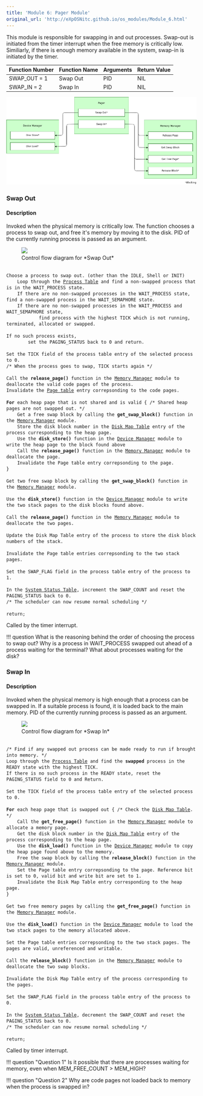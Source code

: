 ```yaml
---
title: 'Module 6: Pager Module'
original_url: 'http://eXpOSNitc.github.io/os_modules/Module_6.html'
---
```


This module is responsible for swapping in and out processes. Swap-out is initiated from the timer interrupt when the free memory is critically low. Similiarly, if there is enough memory available in the system, swap-in is initiated by the timer.

| Function Number | Function Name | Arguments | Return Value |
| --- | --- | --- | --- |
| SWAP\_OUT = 1 | Swap Out | PID | NIL |
| SWAP\_IN = 2 | Swap In | PID | NIL |

![](../assets/img/modules/Pager.png)


### Swap Out

#### Description
Invoked when the physical memory is critically low. The function chooses a process to swap out, and free it's memory by moving it to the disk. PID of the currently running process is passed as an argument.  


<figure>
<img src="../../assets/img/roadmap/swap_out.png">
<figcaption>Control flow diagram for *Swap Out*</figcaption>
</figure>

<pre><code>
Choose a process to swap out. (other than the IDLE, Shell or INIT)
	Loop through the <a href="../../os-design/process-table/">Process Table</a> and find a non-swapped process that is in the WAIT_PROCESS state.
	If there are no non-swapped processes in the WAIT_PROCESS state, find a non-swapped process in the WAIT_SEMAPHORE state.
	If there are no non-swapped processes in the WAIT_PROCESS and WAIT_SEMAPHORE state, 
            find process with the highest TICK which is not running, terminated, allocated or swapped.

If no such process exists, 
        set the PAGING_STATUS back to 0 and return.

Set the TICK field of the process table entry of the selected process to 0.
/* When the process goes to swap, TICK starts again */

Call the <b>release_page()</b> function in the <a href="../../modules/module-02/">Memory Manager</a> module to deallocate the valid code pages of the process.
Invalidate the <a href="../../os-design/process-table/#per_page_table">Page table</a> entry correpsonding to the code pages.

<b>For</b> each heap page that is not shared and is valid {	/* Shared heap pages are not swapped out. */
	Get a free swap block by calling the <b>get_swap_block()</b> function in the <a href="../../modules/module-02/">Memory Manager</a> module.
	Store the disk block number in the <a href="../../os-design/process-table/#disk_map_table">Disk Map Table</a> entry of the process curresponding to the heap page.
	Use the <b>disk_store()</b> function in the <a href="../../modules/module-04/">Device Manager</a> module to write the heap page to the block found above
	Call the <b>release_page()</b> function in the <a href="../../modules/module-02/">Memory Manager</a> module to deallocate the page.
	Invalidate the Page table entry correpsonding to the page.
}

Get two free swap block by calling the <b>get_swap_block()</b> function in the <a href="../../modules/module-02/">Memory Manager</a> module.

Use the <b>disk_store()</b> function in the <a href="../../modules/module-04/">Device Manager</a> module to write the two stack pages to the disk blocks found above.

Call the <b>release_page()</b> function in the <a href="../../modules/module-02/">Memory Manager</a> module to deallocate the two pages.

Update the Disk Map Table entry of the process to store the disk block numbers of the stack.

Invalidate the Page table entries correpsonding to the two stack pages.

Set the SWAP_FLAG field in the process table entry of the process to 1.

In the <a href="../../os-design/mem-ds/#ss_table">System Status Table</a>, increment the SWAP_COUNT and reset the PAGING_STATUS back to 0.	
/* The scheduler can now resume normal scheduling */ 

return;
</code></pre>

Called by the timer interrupt.  
  

!!! question
	What is the reasoning behind the order of choosing the process to swap out? Why is a process in WAIT\_PROCESS swapped out ahead of a process waiting for the terminal? What about processes waiting for the disk?   

  
  

### Swap In


#### Description 
Invoked when the physical memory is high enough that a process can be swapped in. If a suitable process is found, it is loaded back to the main memory. PID of the currently running process is passed as an argument.  

<figure>
<img src="../../assets/img/roadmap/swap_in.png">
<figcaption>Control flow diagram for *Swap In*</figcaption>
</figure>
  
  
<pre><code>
/* Find if any swapped out process can be made ready to run if brought into memory. */
Loop through the <a href="../../os-design/process-table/">Process Table</a> and find the <b>swapped</b> process in the READY state with the highest TICK.
If there is no such process in the READY state, reset the PAGING_STATUS field to 0 and Return.

Set the TICK field of the process table entry of the selected process to 0.

<b>For</b> each heap page that is swapped out {	/* Check the <a href="../../os-design/process-table/#disk_map_table">Disk Map Table</a>. */
	Call the <b>get_free_page()</b> function in the <a href="../../modules/module-02/">Memory Manager</a> module to allocate a memory page.
	Get the disk block number in the <a href="../../os-design/process-table/#disk_map_table">Disk Map Table</a> entry of the process corresponding to the heap page.
	Use the <b>disk_load()</b> function in the <a href="../../modules/module-04/">Device Manager</a> module to copy the heap page found above to the memory.
	Free the swap block by calling the <b>release_block()</b> function in the <a href="../../modules/module-02/">Memory Manager</a> module.
	Set the Page table entry correpsonding to the page. Reference bit is set to 0, valid bit and write bit are set to 1.
    Invalidate the Disk Map Table entry corresponding to the heap page.
}

Get two free memory pages by calling the <b>get_free_page()</b> function in the <a href="../../modules/module-02/">Memory Manager</a> module.

Use the <b>disk_load()</b> function in the <a href="../../modules/module-04/">Device Manager</a> module to load the two stack pages to the memory allocated above.

Set the Page table entries correpsonding to the two stack pages. The pages are valid, unreferenced and writable.

Call the <b>release_block()</b> function in the <a href="../../modules/module-02/">Memory Manager</a> module to deallocate the two swap blocks.

Invalidate the Disk Map Table entry of the process corresponding to the pages.

Set the SWAP_FLAG field in the process table entry of the process to 0.

In the <a href="../../os-design/mem-ds/#ss_table">System Status Table</a>, decrement the SWAP_COUNT and reset the PAGING_STATUS back to 0.	
/* The scheduler can now resume normal scheduling */ 

return;
</code></pre>


Called by timer interrupt.  
  

!!! question "Question 1" 
	Is it possible that there are processes waiting for memory, even when MEM\_FREE\_COUNT > MEM\_HIGH? 

!!! question "Question 2"
	Why are code pages not loaded back to memory when the process is swapped in?
  
  


  